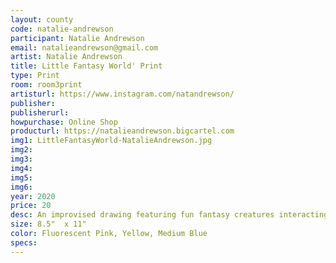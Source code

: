 ```yaml
---
layout: county 
code: natalie-andrewson
participant: Natalie Andrewson
email: natalieandrewson@gmail.com
artist: Natalie Andrewson
title: Little Fantasy World' Print
type: Print
room: room3print
artisturl: https://www.instagram.com/natandrewson/
publisher: 
publisherurl: 
howpurchase: Online Shop
producturl: https://natalieandrewson.bigcartel.com
img1: LittleFantasyWorld-NatalieAndrewson.jpg
img2: 
img3: 
img4: 
img5: 
img6: 
year: 2020
price: 20
desc: An improvised drawing featuring fun fantasy creatures interacting.
size: 8.5"  x 11"
color: Fluorescent Pink, Yellow, Medium Blue
specs: 
---
```

